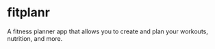 # fitplanr

A fitness planner app that allows you to create and plan your workouts, nutrition, and more.